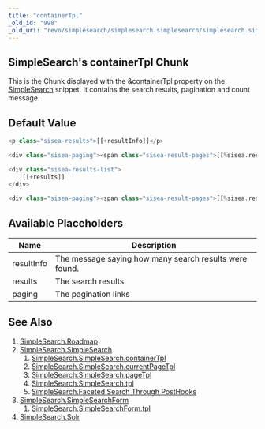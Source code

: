 ```yaml
---
title: "containerTpl"
_old_id: "998"
_old_uri: "revo/simplesearch/simplesearch.simplesearch/simplesearch.simplesearch.containertpl"
---
```


## SimpleSearch's containerTpl Chunk

This is the Chunk displayed with the &containerTpl property on the [SimpleSearch](/extras/simplesearch/simplesearch.simplesearch "SimpleSearch.SimpleSearch") snippet. It contains the search results, pagination and count message.

## Default Value

``` php
<p class="sisea-results">[[+resultInfo]]</p>

<div class="sisea-paging"><span class="sisea-result-pages">[[%sisea.result_pages? &namespace=`sisea` &topic=`default`]]</span>[[+paging]]</div>

<div class="sisea-results-list">
    [[+results]]
</div>

<div class="sisea-paging"><span class="sisea-result-pages">[[%sisea.result_pages? &namespace=`sisea` &topic=`default`]]</span>[[+paging]]</div>
```

## Available Placeholders

| Name       | Description                                            |
| ---------- | ------------------------------------------------------ |
| resultInfo | The message saying how many search results were found. |
| results    | The search results.                                    |
| paging     | The pagination links                                   |

## See Also

1. [SimpleSearch.Roadmap](/extras/simplesearch/simplesearch.roadmap)
2. [SimpleSearch.SimpleSearch](/extras/simplesearch/simplesearch.simplesearch)
     1. [SimpleSearch.SimpleSearch.containerTpl](/extras/simplesearch/simplesearch.simplesearch/simplesearch.simplesearch.containertpl)
     2. [SimpleSearch.SimpleSearch.currentPageTpl](/extras/simplesearch/simplesearch.simplesearch/simplesearch.simplesearch.currentpagetpl)
     3. [SimpleSearch.SimpleSearch.pageTpl](/extras/simplesearch/simplesearch.simplesearch/simplesearch.simplesearch.pagetpl)
     4. [SimpleSearch.SimpleSearch.tpl](/extras/simplesearch/simplesearch.simplesearch/simplesearch.simplesearch.tpl)
     5. [SimpleSearch.Faceted Search Through PostHooks](/extras/simplesearch/simplesearch.simplesearch/simplesearch.faceted-search-through-posthooks)
3. [SimpleSearch.SimpleSearchForm](/extras/simplesearch/simplesearch.simplesearchform)
     1. [SimpleSearch.SimpleSearchForm.tpl](/extras/simplesearch/simplesearch.simplesearchform/simplesearch.simplesearchform.tpl)
4. [SimpleSearch.Solr](/extras/simplesearch/simplesearch.solr)